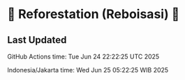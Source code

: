 
# 🌳 Reforestation (Reboisasi) 🌲

## Last Updated

GitHub Actions time: Tue Jun 24 22:22:25 UTC 2025

Indonesia/Jakarta time: Wed Jun 25 05:22:25 WIB 2025
